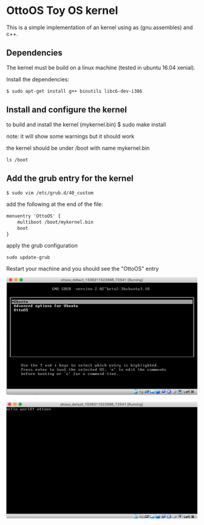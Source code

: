 # OttoOS Toy OS kernel

This is a simple implementation of an kernel using as (gnu assembles) and c++.

## Dependencies

The kernel must be build on a linux machine (tested in ubuntu 16.04 xenial).

Install the dependencies:

    $ sudo apt-get install g++ binutils libc6-dev-i386

## Install and configure the kernel

to build and install the kernel (mykernel.bin)
    $ sudo make install

note: it will show some warnings but it should work


the kernel should be under /boot with name mykernel.bin

    ls /boot


## Add the grub entry for the kernel

    $ sudo vim /etc/grub.d/40_custom

add the following at the end of the file:

    menuentry 'OttoOS' {
        multiboot /boot/mykernel.bin
        boot
    }

apply the grub configuration

    sudo update-grub

Restart your machine and you should see the "OttoOS" entry 

![ottoos_grub](otto_os_grub.png)

![ottoos_output](ottoos_output.png)